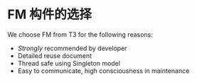 # FM 构件的选择

We choose FM from T3 for the following reasons:

- _Strongly_ recommended by developer
- Detailed reuse document
- Thread safe using Singleton model
- Easy to communicate, high consciousness in maintenance
